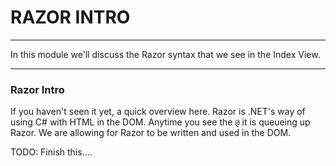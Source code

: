 # RAZOR INTRO
---
In this module we'll discuss the Razor syntax that we see in the Index View.

<hr />

### Razor Intro
If you haven't seen it yet, a quick overview here. Razor is .NET's way of using C# with HTML in the DOM. Anytime you see the `@` it is queueing up Razor. We are allowing for Razor to be written and used in the DOM. 

TODO: Finish this....